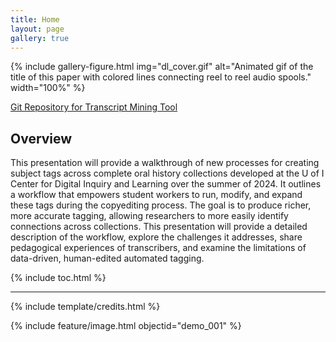 ```yaml
---
title: Home
layout: page
gallery: true
---
```


{% include gallery-figure.html img="dl_cover.gif" alt="Animated gif of the title of this paper with colored lines connecting reel to reel audio spools." width="100%" %}

[Git Repository for Transcript Mining Tool](https://github.com/Scholarly-Projects/transcript_mining_base)

## Overview

This presentation will provide a walkthrough of new processes for creating subject tags across complete oral history collections developed at the U of I Center for Digital Inquiry and Learning over the summer of 2024. It outlines a workflow that empowers student workers to run, modify, and expand these tags during the copyediting process. The goal is to produce richer, more accurate tagging, allowing researchers to more easily identify connections across collections. This presentation will provide a detailed description of the workflow, explore the challenges it addresses, share pedagogical experiences of transcribers, and examine the limitations of data-driven, human-edited automated tagging.

{% include toc.html %}

------

{% include template/credits.html %}

{% include feature/image.html objectid="demo_001" %}
